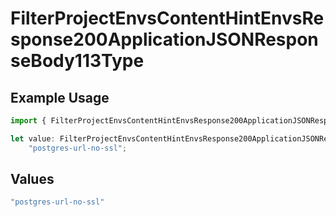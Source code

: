# FilterProjectEnvsContentHintEnvsResponse200ApplicationJSONResponseBody113Type

## Example Usage

```typescript
import { FilterProjectEnvsContentHintEnvsResponse200ApplicationJSONResponseBody113Type } from "@vercel/sdk/models/operations";

let value: FilterProjectEnvsContentHintEnvsResponse200ApplicationJSONResponseBody113Type =
    "postgres-url-no-ssl";
```

## Values

```typescript
"postgres-url-no-ssl"
```
